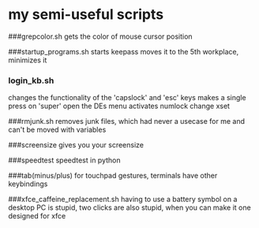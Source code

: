 # my semi-useful scripts

###grepcolor.sh
gets the color of mouse cursor position

###startup_programs.sh
starts keepass moves it to the 5th workplace, minimizes it

### login_kb.sh
changes the functionality of the 'capslock' and 'esc' keys
makes a single press on 'super' open the DEs menu
activates numlock
change xset

###rmjunk.sh
removes junk files, which had never a usecase for me and can't be moved with variables

###screensize
gives you your screensize

###speedtest
speedtest in python

###tab(minus/plus)
for touchpad gestures, terminals have other keybindings

###xfce_caffeine_replacement.sh
having to use a battery symbol on a desktop PC is stupid, two clicks are also stupid, when you can make it one
designed for xfce
